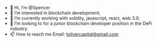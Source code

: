 - 👋 Hi, I’m @Spencer
- 👀 I’m interested in blockchain development; 
- 🌱 I’m currently working with solidity, javascript, react, web 3.0; 
- 💞️ I’m looking to for a junior blockchain developer position in the DeFi industry. 
- 📫 How to reach me Email: tolivercapital@gmail.com

<!---
yarospence/yarospence is a ✨ special ✨ repository because its `README.md` (this file) appears on your GitHub profile.
You can click the Preview link to take a look at your changes.
--->
